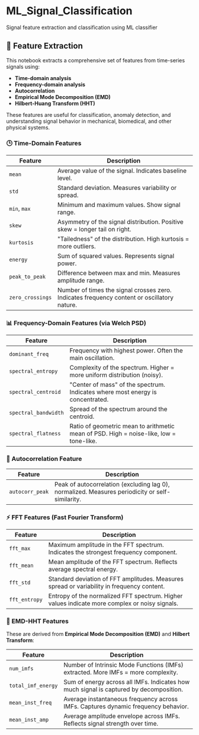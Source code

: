 # ML_Signal_Classification
Signal feature extraction and classification using ML classifier
 
## 📘 Feature Extraction

This notebook extracts a comprehensive set of features from time-series signals using:

- **Time-domain analysis**
- **Frequency-domain analysis**
- **Autocorrelation**
- **Empirical Mode Decomposition (EMD)**
- **Hilbert-Huang Transform (HHT)**

These features are useful for classification, anomaly detection, and understanding signal behavior in mechanical, biomedical, and other physical systems.

### 🕒 Time-Domain Features

| Feature | Description |
|--------|-------------|
| `mean` | Average value of the signal. Indicates baseline level. |
| `std` | Standard deviation. Measures variability or spread. |
| `min`, `max` | Minimum and maximum values. Show signal range. |
| `skew` | Asymmetry of the signal distribution. Positive skew = longer tail on right. |
| `kurtosis` | "Tailedness" of the distribution. High kurtosis = more outliers. |
| `energy` | Sum of squared values. Represents signal power. |
| `peak_to_peak` | Difference between max and min. Measures amplitude range. |
| `zero_crossings` | Number of times the signal crosses zero. Indicates frequency content or oscillatory nature. |

### 📊 Frequency-Domain Features (via Welch PSD)

| Feature | Description |
|--------|-------------|
| `dominant_freq` | Frequency with highest power. Often the main oscillation. |
| `spectral_entropy` | Complexity of the spectrum. Higher = more uniform distribution (noisy). |
| `spectral_centroid` | "Center of mass" of the spectrum. Indicates where most energy is concentrated. |
| `spectral_bandwidth` | Spread of the spectrum around the centroid. |
| `spectral_flatness` | Ratio of geometric mean to arithmetic mean of PSD. High = noise-like, low = tone-like. |

### 🔁 Autocorrelation Feature

| Feature | Description |
|--------|-------------|
| `autocorr_peak` | Peak of autocorrelation (excluding lag 0), normalized. Measures periodicity or self-similarity. |

### ⚡ FFT Features (Fast Fourier Transform)

| Feature       | Description |
|---------------|-------------|
| `fft_max`     | Maximum amplitude in the FFT spectrum. Indicates the strongest frequency component. |
| `fft_mean`    | Mean amplitude of the FFT spectrum. Reflects average spectral energy. |
| `fft_std`     | Standard deviation of FFT amplitudes. Measures spread or variability in frequency content. |
| `fft_entropy` | Entropy of the normalized FFT spectrum. Higher values indicate more complex or noisy signals. |


### 🌊 EMD-HHT Features

These are derived from **Empirical Mode Decomposition (EMD)** and **Hilbert Transform**:

| Feature | Description |
|--------|-------------|
| `num_imfs` | Number of Intrinsic Mode Functions (IMFs) extracted. More IMFs = more complexity. |
| `total_imf_energy` | Sum of energy across all IMFs. Indicates how much signal is captured by decomposition. |
| `mean_inst_freq` | Average instantaneous frequency across IMFs. Captures dynamic frequency behavior. |
| `mean_inst_amp` | Average amplitude envelope across IMFs. Reflects signal strength over time. |



